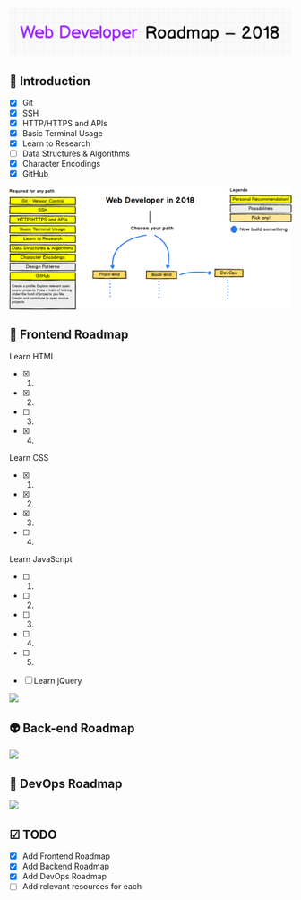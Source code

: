 ![Web Developer Roadmap](./images/title.png)

## 🚀 Introduction

- [x] Git
- [x] SSH
- [x] HTTP/HTTPS and APIs
- [x] Basic Terminal Usage
- [x] Learn to Research
- [ ] Data Structures & Algorithms
- [x] Character Encodings
- [x] GitHub

![](./images/intro.png)

## 🎨 Frontend Roadmap

Learn HTML
- [x] 1.
- [x] 2.
- [ ] 3.
- [x] 4.

Learn CSS
- [x] 1.
- [x] 2.
- [x] 3.
- [ ] 4.

Learn JavaScript
- [ ] 1.
- [ ] 2.
- [ ] 3.
- [ ] 4.
- [ ] 5.

- [ ] Learn jQuery


![](./images/frontend-v2.png)

## 👽 Back-end Roadmap

![](./images/backend.png)

## 👷 DevOps Roadmap

![](./images/devops.png)

## ☑ TODO

- [X] Add Frontend Roadmap
- [X] Add Backend Roadmap
- [X] Add DevOps Roadmap
- [ ] Add relevant resources for each
